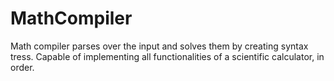 # MathCompiler
Math compiler parses over the input and solves them by creating syntax tress.
Capable of implementing all functionalities of a scientific calculator, in order.
